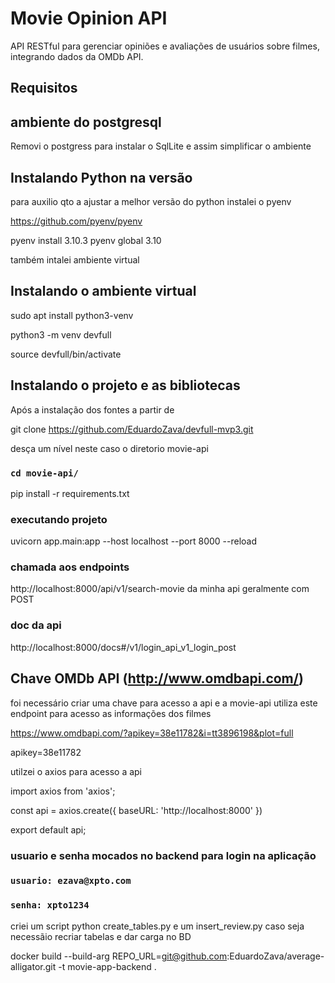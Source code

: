 # Movie Opinion API

API RESTful para gerenciar opiniões e avaliações de usuários sobre filmes, integrando dados da OMDb API.

## Requisitos

## ambiente do postgresql

 Removi o postgress para instalar o SqlLite e assim simplificar o ambiente

## Instalando Python na versão 

para auxilio qto a ajustar a melhor versão do python instalei o pyenv

https://github.com/pyenv/pyenv
 
pyenv install 3.10.3
pyenv global 3.10 

também intalei ambiente virtual

## Instalando o ambiente virtual

sudo apt install python3-venv
 
python3 -m venv devfull

source devfull/bin/activate

## Instalando o projeto e as bibliotecas

Após a instalação dos fontes a partir de 

git clone https://github.com/EduardoZava/devfull-mvp3.git

desça um nível neste caso o diretorio movie-api

### `cd movie-api/`

pip install -r requirements.txt

### executando projeto

uvicorn app.main:app --host   localhost --port 8000 --reload

### chamada aos endpoints

http://localhost:8000/api/v1/search-movie da minha api geralmente com POST

### doc da api

http://localhost:8000/docs#/v1/login_api_v1_login_post


## Chave OMDb API (http://www.omdbapi.com/)

foi necessário criar uma chave para acesso a api e a movie-api utiliza 
este endpoint para acesso as informações dos filmes

https://www.omdbapi.com/?apikey=38e11782&i=tt3896198&plot=full

apikey=38e11782

utilzei o axios para acesso a api

import axios from 'axios';

const api = axios.create({
    baseURL: 'http://localhost:8000'
})

export default api;

### usuario e senha mocados no backend para login na aplicação
### `usuario: ezava@xpto.com`
### `senha: xpto1234`

criei um script python create_tables.py e um insert_review.py 
caso seja necessãio recriar tabelas e dar carga no BD

docker build --build-arg REPO_URL=git@github.com:EduardoZava/average-alligator.git -t movie-app-backend .

